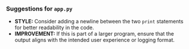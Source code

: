 ### Suggestions for `app.py`

- **STYLE:** Consider adding a newline between the two `print` statements for better readability in the code.
- **IMPROVEMENT:** If this is part of a larger program, ensure that the output aligns with the intended user experience or logging format.

